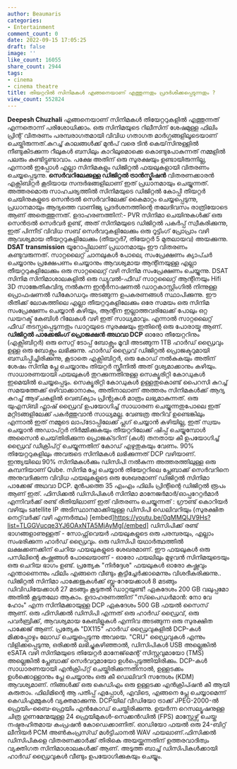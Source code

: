 ```yaml
---
author: Beaumaris
categories:
- Entertainment
comment_count: 0
date: 2022-09-15 17:05:25
draft: false
image: ''
like_count: 16055
share_count: 2944
tags:
- cinema
- cinema theatre
title: തിയറ്ററിൽ സിനിമകൾ എങ്ങനെയാണ് എത്തുന്നതും പ്രദർശിക്കപ്പെടുന്നതും ?
view_count: 552824
---
```


**Deepesh Chuzhali** എങ്ങനെയാണ് സിനിമകൾ തിയേറ്ററുകളിൽ എത്തുന്നത് എന്നതൊന്ന് പരിശോധിക്കാം. ഒരു സിനിമയുടെ റിലീസിന് ശേഷമുള്ള ഫിലിം പ്രിന്റ് വിതരണം പരമ്പരാഗതമായി വിവിധ ഗതാഗത മാർഗ്ഗങ്ങളിലൂടെയാണ് ചെയ്തിരുന്നത്.കുറച്ച് കാലങ്ങൾക്ക് മുൻപ് വരെ ടിൻ കെയ്‌സിനുള്ളിൽ നീണ്ടുകിടക്കുന്ന റീലുകൾ ബസിലും കാറിലുമൊക്കെ കൊണ്ടുപോകുന്നത് നമ്മളിൽ പലരും കണ്ടിട്ടുണ്ടാവാം. പക്ഷേ അതിന് ഒരു സുരക്ഷയും ഉണ്ടായിരുന്നില്ല, എന്നാൽ ഇപ്പോൾ എല്ലാ സിനിമകളും ഡിജിറ്റൽ ഫയലുകളായി വിതരണം ചെയ്യപ്പെടുന്നു. **സെർവറിലേക്കുള്ള ഡിജിറ്റൽ ട്രാൻസ്മിഷൻ** വിതരണക്കാരൻ എക്സിബിറ്റർ കൂടിയായ സന്ദർഭങ്ങളിലാണ് ഇത് പ്രധാനമായും ചെയ്യുന്നത്. അത്തരമൊരു സാഹചര്യത്തിൽ സിനിമയുടെ ഡിജിറ്റൽ കോപ്പി തിയറ്റർ ചെയിനുകളുടെ സെൻട്രൽ സെർവറിലേക്ക് കൈമാറ്റം ചെയ്യപ്പെടുന്നു, പ്രധാനമായും ആദ്യത്തെ വാണിജ്യ പ്രദർശനത്തിന്റെ തലേദിവസം രാത്രിയോടെ ആണ് അതെത്തുന്നത്. ഉദാഹരണത്തിന്:- PVR സിനിമാ ചെയിനുകൾക്ക് ഒരു സെൻട്രൽ സെർവർ ഉണ്ട്, അത് സിനിമയുടെ ഡിജിറ്റൽ പകർപ്പ് സ്വീകരിക്കുന്നു, ഇത് പിന്നീട് വിവിധ സബ് സെർവറുകളിലേക്കും ഒരു റൂട്ടിംഗ് പ്രോപ്രാം വഴി ആവശ്യമായ തീയറ്ററുകളിലേക്കും (തീയറ്റർ7, തിയേറ്റർ 5 മുതലായവ) അയക്കുന്നു. **DSAT transmission** യൂറോപ്പിലാണ് പ്രധാനമായും ഈ വിതരണം കണ്ടുവരുന്നത്. സാറ്റലൈറ്റ് ചാനലുകൾ പോലെ, സംപ്രേക്ഷണം ക്യാപ്ചർ ചെയ്യാനും പ്രക്ഷേപണം ചെയ്യാനും ആവശ്യമായ ആന്റിനയുള്ള എല്ലാ തീയറ്ററുകളിലേക്കും ഒരു സാറ്റലൈറ്റ് വഴി സിനിമ സംപ്രേക്ഷണം ചെയ്യുന്നു. DSAT സിനിമ സിനിമാശാലകളിൽ ഒരു ഡ്യുവൽ-ഫീഡ് സാറ്റലൈറ്റ് ആന്റിനയും Hifi 3D സാങ്കേതികവിദ്യ നൽകുന്ന ഇന്റർനാഷണൽ ഡാറ്റകാസ്റ്റിംഗിൽ നിന്നുള്ള പ്രൊഫഷണൽ ഡീകോഡറും അടങ്ങുന്ന ഉപകരണങ്ങൾ സ്ഥാപിക്കുന്നു. ഈ രീതിക്ക് ലോകത്തിലെ എല്ലാ തീയറ്ററുകളിലേക്കും ഒരേ സമയം ഒരു സിനിമ സംപ്രേക്ഷണം ചെയ്യാൻ കഴിയും, ആന്റിന ഇല്ലാത്തവരിലേക്ക് പോലും ഒറ്റ ഡയറക്ട് കേബിൾ റിലേകൾ വഴി ഇത് സാധ്യമാവും. എന്നാൽ സാറ്റലൈറ്റ് ഫീഡ് തടസ്സപ്പെടുന്നതും ഡാറ്റയുടെ സുരക്ഷയും ഇതിന്റെ ഒരു പോരായ്മ ആണ്. **ഡിജിറ്റൽ പാക്കേജിംഗ് പ്രൊജക്ഷൻ അഥവാ DCP** ഓരോ തീയേറ്ററിനും (എക്സിബിറ്റർ) ഒരു സെറ്റ് ടോപ്പ് ബോക്സും മൂവി അടങ്ങുന്ന 1TB ഹാർഡ് ഡ്രൈവും ഉള്ള ഒരു ബോക്സും ലഭിക്കുന്നു. ഹാർഡ് ഡ്രൈവ് ഡിജിറ്റൽ പ്രൊജക്ടറുമായി ബന്ധിപ്പിച്ചിരിക്കുന്നു, കൂടാതെ എക്സിബിറ്റർ, ഒരു കോഡ് നൽകുകയും അതിന് ശേഷം സിനിമ പ്ലേ ചെയ്യാനും തിയറ്റർ സ്ക്രീനിൽ അത് ദൃശ്യമാക്കാനും കഴിയും. സാധാരണയായി ഫയലുകൾ തുറക്കുന്നതിനുള്ള സെക്യൂരിറ്റി കോഡുകൾ ഇമെയിൽ ചെയ്യപ്പെടും. സെക്യൂരിറ്റി കോഡുകൾ ഉള്ളതുകൊണ്ട് പൈറസി കുറച്ച് സമയത്തേക്ക് ഒഴിവാക്കാനാകും, അതിനാലാണ് അത്തരം സിനിമകൾക്ക് ആദ്യ കുറച്ച് ആഴ്‌ചകളിൽ വെബ്‌ക്യാം പ്രിന്റുകൾ മാത്രം ലഭ്യമാകുന്നത്. ഒരു യുഎസ്ബി ഫ്ലാഷ് ഡ്രൈവ് ഉപയോഗിച്ച് സാധാരണ ചെയ്യുന്നതുപോലെ ഇത് മറ്റിടങ്ങളിലേക്ക് പകർത്തുവാൻ സാധ്യമല്ല. വേണ്ടത്ര അറിവ് ഉണ്ടെങ്കിലും എന്നാൽ ഇത് നമ്മുടെ ലാപ്‌ടോപ്പിലേക്ക് പ്ലഗ് ചെയ്യാൻ കഴിയില്ല, ഇത് സ്വയം ചെയ്യാൻ അഡാപ്റ്റർ നിർമ്മിക്കുകയും തീയറ്ററിലേക്ക് ഷിപ്പ് ചെയ്യുമ്പോൾ അസൈൻ ചെയ്‌തിരിക്കുന്ന പ്രൊജക്‌ടറിന് (കൾ) തനതായ കീ ഉപയോഗിച്ച് ഡ്രൈവ് ഡീക്രിപ്റ്റ് ചെയ്യുന്നതിന് കോഡ് എഴുതുകയും വേണം. 90% തിയേറ്ററുകളിലും അവരുടെ സിനിമകൾ ലഭിക്കുന്നത് DCP വഴിയാണ്. ഇന്ത്യയിലെ 90% സിനിമകൾക്കും ഡിസിപി നൽകുന്ന അത്തരത്തിലുള്ള ഒരു കമ്പനിയാണ് Qube. സിനിമ പ്ലേ ചെയ്യാൻ തിയേറ്ററിലെ പ്ലേബാക്ക് സെർവറിനെ അനുവദിക്കുന്ന വിവിധ ഫയലുകളുടെ ഒരു ശേഖരമാണ് ഡിജിറ്റൽ സിനിമാ പാക്കേജ് അഥവാ DCP. മുൻപത്തെ 35 എംഎം ഫിലിം പ്രിന്റിന്റെ ഡിജിറ്റൽ രൂപം ആണ് ഇത്. ഫിസിക്കൽ ഡിസിപികൾ സിനിമാ മാനേജർമാർ/ഓപ്പറേറ്റർമാർ എന്നിവർക്ക് രണ്ട് രീതിയിലാണ് ഇത് വിതരണം ചെയ്യുന്നത് : ഗ്രൗണ്ട് കൊറിയർ വഴിയും satellite IP അടിസ്ഥാനമാക്കിയുള്ള ഡിസിപി ഡെലിവറിയും (സുരക്ഷിത നെറ്റ്‌വർക്ക് വഴി എന്നർത്ഥം) [embed]https://youtu.be/0qMMQlJV9Hs?list=TLGGVucqe3YJ6OAxNTA5MjAyMg[/embed] ഡിസിപിക്ക് രണ്ട് ഭാഗങ്ങളാണുള്ളത് - സോഫ്റ്റ്‌വെയർ ഫയലുകളുടെ ഒരു പരമ്പരയും, എല്ലാം സംഭരിക്കുന്ന ഹാർഡ് ഡ്രൈവും. ഒരു ഡിസിപി യഥാർത്ഥത്തിൽ ലക്ഷക്കണക്കിന് ചെറിയ ഫയലുകളുടെ ശേഖരമാണ്. ഈ ഫയലുകൾ ഒരു പസിലിന്റെ കഷ്ണങ്ങൾ പോലെയാണ് - ഓരോ ഫയലിലും മുഴുവൻ സിനിമയുടെയും ഒരു ചെറിയ ഭാഗം ഉണ്ട്. പ്രത്യേക "നിർദ്ദേശ" ഫയലുകൾ ഓരോ കഷ്ണവും എന്താണെന്നും ഫിലിം എങ്ങനെ വീണ്ടും കൂട്ടിച്ചേർക്കാമെന്നും വിശദീകരിക്കുന്നു.. ഡിജിറ്റൽ സിനിമാ പാക്കേജുകൾക്ക് ബ്ലൂ-റേയേക്കാൾ 8 മടങ്ങും ഡിവിഡിയേക്കാൾ 27 മടങ്ങും കൂടുതൽ ഡാറ്റയുണ്ട്! ഏകദേശം 200 GB വലുപ്പമോ അതിൽ കൂടുതലോ ആകാം. ഉദാഹരണത്തിന് "സ്‌പൈഡർമാൻ: നോ വേ ഹോം" എന്ന സിനിമക്കായുള്ള DCP ഏകദേശം 500 GB ഫയൽ സൈസ് ആണ്. ഒരു ഫിസിക്കൽ ഡിസിപി എന്നത് ഒരു ഹാർഡ് ഡ്രൈവ്, ഒരു പവർബ്രിക്ക്, ആവശ്യമായ കേബിളുകൾ എന്നിവ അടങ്ങുന്ന ഒരു സുരക്ഷിത പാക്കേജ് ആണ്. പ്രത്യേക "DX115" ഹാർഡ് ഡ്രൈവുകളിൽ DCP-കൾ മിക്കപ്പോഴും ലോഡ് ചെയ്യപ്പെടുന്നു അവയെ. "CRU" ഡ്രൈവുകൾ എന്നും വിളിക്കപ്പെടുന്നു, ഒരിക്കൽ ലഭിച്ചുകഴിഞ്ഞാൽ, ഡിസിപികൾ USB അല്ലെങ്കിൽ eSATA വഴി സിനിമയുടെ തിയേറ്റർ മാനേജ്‌മെന്റ് സിസ്റ്റവുമായോ (TMS) അല്ലെങ്കിൽ പ്ലേബാക്ക് സെർവറുമായോ ഉൾപ്പെടുത്തിയിരിക്കും. DCP-കൾ സാധാരണയായി എൻക്രിപ്റ്റ് ചെയ്തിരിക്കുന്നതിനാൽ, ഉള്ളടക്കം ഉൾക്കൊള്ളാനും പ്ലേ ചെയ്യാനും ഒരു കീ ഡെലിവറി സന്ദേശം (KDM) ആവശ്യമാണ്. നിങ്ങൾക്ക് ഒരു കെഡിഎം ഒരു ഉള്ളടക്ക എൻക്രിപ്ഷൻ കീ ആയി കരുതാം. ഫിലിമിന്റെ ആ പതിപ്പ് എപ്പോൾ, എവിടെ, എങ്ങനെ പ്ലേ ചെയ്യാമെന്ന് കെഡിഎമ്മുകൾ വ്യക്തമാക്കുന്നു. DCPയില് വീഡിയോ ട്രാക്ക് JPEG-2000-ൽ ഫ്രെയിം-ബൈ-ഫ്രെയിം എൻകോഡ് ചെയ്തിരിക്കുന്നു. ഉയർന്ന റെസല്യൂഷനുള്ള ചിത്ര ഗുണമേന്മയുള്ള 24 ഫ്രെയിമുകൾ-സെക്കൻഡിൽ (FPS) മാസ്റ്റേഴ്സ് ചെയ്ത നഷ്ടരഹിതമായ കംപ്രഷൻ കോഡെക്കാണിത്. ഓഡിയോ ഫയൽ ഒരു 24-ബിറ്റ് ലീനിയർ PCM അൺകംപ്രസ്ഡ് മൾട്ടിചാനൽ WAV ഫയലാണ്.ഫിസിക്കൽ ഡിസിപികളെ വിതരണക്കാർക്ക് തിരികെ അയയ്ക്കുന്നതിന് ഉത്തരവാദിത്വം വ്യക്തിഗത സിനിമാശാലകൾക്ക് ആണ്. അടുത്ത ബാച്ച് ഡിസിപികൾക്കായി ഹാർഡ് ഡ്രൈവുകൾ വീണ്ടും ഉപയോഗിക്കുകയും ചെയ്യും.